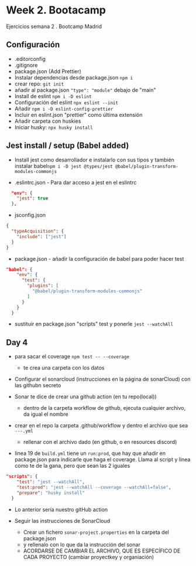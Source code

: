 # Week 2. Bootacamp

Ejercicios semana 2 . Bootcamp Madrid

## Configuración

- .editorconfig
- .gitignore
- package.json (Add Prettier)
- Instalar dependencias desde package.json `npm i`
- crear repo: `git init`
- añadir al package.json `"type": "module"` debajo de "main"
- Install de eslint `npm i -D eslint`
- Configuración del eslint `npx eslint --init`
- Añadir `npm i -D eslint-config-prettier`
- Incluir en eslint.json "prettier" como última extensión
- Añadir carpeta con huskies
- Iniciar husky: `npx husky install`

## Jest install / setup (Babel added)

- Install jest como desarrollador e instalarlo con sus tipos y también instalar babel`npm i -D jest @types/jest @babel/plugin-transform-modules-commonjs`

- .eslintrc.json - Para dar acceso a jest en el eslintrc

```json
  "env": {
    "jest": true
  },
```

- jsconfig.json

```json
{
  "typeAcquisition": {
    "include": ["jest"]
  }
}
```

- package.json - añadir la configuración de babel para poder hacer test

```json
"babel": {
    "env": {
      "test": {
        "plugins": [
          "@babel/plugin-transform-modules-commonjs"
        ]
      }
    }
  }
```

- sustituir en package.json "scripts" test y ponerle `jest --watchAll`

## Day 4

- para sacar el coverage `npm test -- --coverage`

  - te crea una carpeta con los datos

- Configurar el sonarcloud (instrucciones en la página de sonarCloud) con las githubn secreto
- Sonar te dice de crear una github action (en tu repo(local))
  - dentro de la carpeta workflow de github, ejecuta cualquier archivo, da igual el nombre
- crear en el repo la carpeta .github/workflow y dentro el archivo que sea `---.yml`
  - rellenar con el archivo dado (en github, o en resources discord)
- linea 19 de `build.yml` tiene un `run:prod`, que hay que añadir en package.json para indicarle que haga el coverage. Llama al script y linea como te de la gana, pero que sean las 2 iguales

```json
"scripts": {
    "test": "jest --watchAll",
    "test:prod": "jest --watchAll --coverage --watchAll=false",
    "prepare": "husky install"
  }
```

- Lo anterior sería nuestro gitHub action

- Seguir las instrucciones de SonarCloud
  - Crear un fichero `sonar-project.properties` en la carpeta del package.json
  - y rellenalo con lo que da la instrucción del sonar
  - ACORDARSE DE CAMBIAR EL ARCHIVO, QUE ES ESPECÍFICO DE CADA PROYECTO (cambiar proyectkey y organiación)
